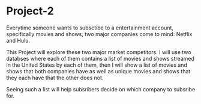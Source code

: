 # Project-2

Everytime someone wants to subsctibe to a entertainment account, specifically movies and shows; two major companies come to mind: Netflix and Hulu.

This Project will explore these two major market competitors. I will use two databses where each of them contains a list of movies and shows streamed in the United States by each of them, then I will show a list of movies and shows that both companies have as well as unique movies and shows that they each have that the other does not. 

Seeing such a list will help subsribers decide on which company to subsribe for.
